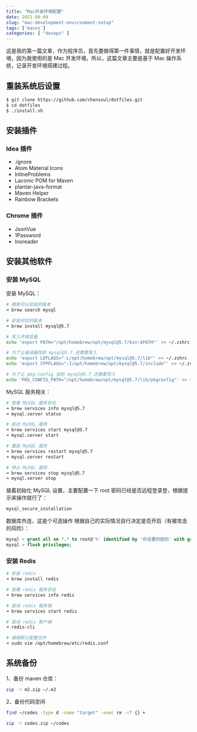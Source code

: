 ```yaml
---
title: "Mac开发环境配置"
date: 2021-09-09
slug: "mac-development-environment-setup"
tags: ['macos']
categories: [ "devops" ]
---
```


这是我的第一篇文章，作为程序员，首先要做得第一件事情，就是配置好开发环境，因为我使用的是 Mac 开发环境，所以，这篇文章主要是基于 Mac 操作系统，记录开发环境搭建过程。

## 重装系统后设置

```bash
$ git clone https://github.com/chensoul/dotfiles.git
$ cd dotfiles
$ ./install.sh
```

## 安装插件

### Idea 插件

- .ignore
- Atom Material Icons
- InlineProblems
- Laconic POM for Maven
- plantar-java-format
- Maven Helper
- Rainbow Brackets

### Chrome 插件

- JsonVue
- 1Password
- Inoreader

## 安装其他软件

### 安装 MySQL

安装 MySQL：

```BASH
# 搜索可以安装的版本
➜ brew search mysql

# 安装对应的版本
➜ brew install mysql@5.7

# 写入环境变量
echo 'export PATH="/opt/homebrew/opt/mysql@5.7/bin:$PATH"' >> ~/.zshrc

# 为了让编译器找到 mysql@5.7 还需要写入
echo 'export LDFLAGS="-L/opt/homebrew/opt/mysql@5.7/lib"' >> ~/.zshrc
echo 'export CPPFLAGS="-I/opt/homebrew/opt/mysql@5.7/include"' >> ~/.zshrc

# 为了让 pkg-config 找到 mysql@5.7 还需要写入
echo 'PKG_CONFIG_PATH="/opt/homebrew/opt/mysql@5.7/lib/pkgconfig"' >> ~/.zshrc
```

MySQL 服务相关：

```BASH
# 查看 MySQL 服务状态
➜ brew services info mysql@5.7
➜ mysql.server status

# 启动 MySQL 服务
➜ brew services start mysql@5.7
➜ mysql.server start

# 重启 MySQL 服务
➜ brew services restart mysql@5.7
➜ mysql.server restart

# 停止 MySQL 服务
➜ brew services stop mysql@5.7
➜ mysql.server stop
```

接着初始化 MySQL 设置，主要配置一下 root 密码已经是否远程登录登，根据提示来操作就行了：

```BASH
mysql_secure_installation
```

数据库外连，这是个可选操作 根据自己的实际情况自行决定是否开启（有被攻击的风险）：

```SQL
mysql > grant all on *.* to root@'%' identified by '你设置的密码' with grant option;
mysql > flush privileges;
```

### 安装 Redis

```BASH
# 安装 redis
➜ brew install redis

# 查看 redis 服务状态
➜ brew services info redis

# 启动 redis 服务端
➜ brew services start redis

# 启动 redis 客户端
➜ redis-cli

# 编辑默认配置文件
➜ sudo vim /opt/homebrew/etc/redis.conf
```

## 系统备份

1、备份 maven 仓库：

```bash
zip -r m2.zip ~/.m2
```

2、备份代码空间

```BASH
find ~/codes -type d -name "target" -exec rm -rf {} +

zip -r codes.zip ~/codes
```
